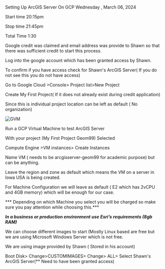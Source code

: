 
Setting Up ArcGIS Server On GCP
Wednesday , March 06, 2024 

Start time 20:15pm 

Stop time 21:45pm 

Total Time 1:30  

 

Google credit was claimed and email address was provide to Shawn so that there was sufficient credit to start this process. 

Log into the google account which has been granted access by Shawn. 

To confirm if you have access check for Shawn's ArcGIS Server( If you do not see this you do not have access) 

Go to Google Cloud >Console> Project list>New Project 

Create My First Project( If it does not already exist during credit application)  

Since this is individual project location can be left as default ( No organization) 

![GVM](../images/GetImage.png)


Run a GCP Virtual Machine to test ArcGIS Server 

With your project (My First Project Geom99) Selected  

Compute Engine >VM instances> Create Instances 



Name VM ( needs to be arcgisserver-geom99 for academic purpose) but can be anything. 

Leave the region and zone as default which means the VM on a server in Iowa USA is being created. 

For Machine Configuration we will leave as default ( E2 which has 2vCPU and 4GB memory) which will be enough for our case. 

*** Depending on which Machine you select you will be charged so make sure you pay attention while choosing this.*** 

***In a business or production environment use Esri’s requirements (8gb RAM)*** 

We can choose different images to start (Mostly Linux based are free but we are using Microsoft Windows Server which is not free. 

 

We are using image provided by Shawn ( Stored in his account)  

Boot Disk> Change>CUSTOMIMAGES> Change> ALL> Select Shawn's ArcGIS Server(** Need to have been granted access) 

